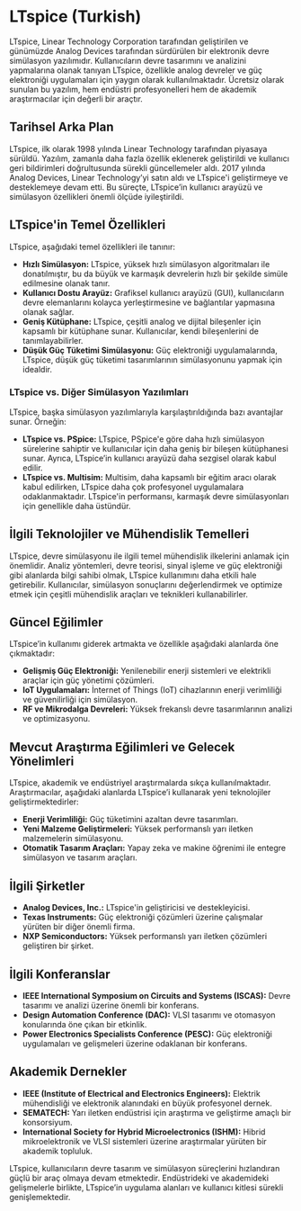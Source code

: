 # LTspice (Turkish)

LTspice, Linear Technology Corporation tarafından geliştirilen ve günümüzde Analog Devices tarafından sürdürülen bir elektronik devre simülasyon yazılımıdır. Kullanıcıların devre tasarımını ve analizini yapmalarına olanak tanıyan LTspice, özellikle analog devreler ve güç elektroniği uygulamaları için yaygın olarak kullanılmaktadır. Ücretsiz olarak sunulan bu yazılım, hem endüstri profesyonelleri hem de akademik araştırmacılar için değerli bir araçtır.

## Tarihsel Arka Plan

LTspice, ilk olarak 1998 yılında Linear Technology tarafından piyasaya sürüldü. Yazılım, zamanla daha fazla özellik eklenerek geliştirildi ve kullanıcı geri bildirimleri doğrultusunda sürekli güncellemeler aldı. 2017 yılında Analog Devices, Linear Technology’yi satın aldı ve LTspice'i geliştirmeye ve desteklemeye devam etti. Bu süreçte, LTspice’in kullanıcı arayüzü ve simülasyon özellikleri önemli ölçüde iyileştirildi.

## LTspice'in Temel Özellikleri

LTspice, aşağıdaki temel özellikleri ile tanınır:

- **Hızlı Simülasyon:** LTspice, yüksek hızlı simülasyon algoritmaları ile donatılmıştır, bu da büyük ve karmaşık devrelerin hızlı bir şekilde simüle edilmesine olanak tanır.
- **Kullanıcı Dostu Arayüz:** Grafiksel kullanıcı arayüzü (GUI), kullanıcıların devre elemanlarını kolayca yerleştirmesine ve bağlantılar yapmasına olanak sağlar.
- **Geniş Kütüphane:** LTspice, çeşitli analog ve dijital bileşenler için kapsamlı bir kütüphane sunar. Kullanıcılar, kendi bileşenlerini de tanımlayabilirler.
- **Düşük Güç Tüketimi Simülasyonu:** Güç elektroniği uygulamalarında, LTspice, düşük güç tüketimi tasarımlarının simülasyonunu yapmak için idealdir.

### LTspice vs. Diğer Simülasyon Yazılımları

LTspice, başka simülasyon yazılımlarıyla karşılaştırıldığında bazı avantajlar sunar. Örneğin:

- **LTspice vs. PSpice:** LTspice, PSpice'e göre daha hızlı simülasyon sürelerine sahiptir ve kullanıcılar için daha geniş bir bileşen kütüphanesi sunar. Ayrıca, LTspice’in kullanıcı arayüzü daha sezgisel olarak kabul edilir.
- **LTspice vs. Multisim:** Multisim, daha kapsamlı bir eğitim aracı olarak kabul edilirken, LTspice daha çok profesyonel uygulamalara odaklanmaktadır. LTspice'in performansı, karmaşık devre simülasyonları için genellikle daha üstündür.

## İlgili Teknolojiler ve Mühendislik Temelleri

LTspice, devre simülasyonu ile ilgili temel mühendislik ilkelerini anlamak için önemlidir. Analiz yöntemleri, devre teorisi, sinyal işleme ve güç elektroniği gibi alanlarda bilgi sahibi olmak, LTspice kullanımını daha etkili hale getirebilir. Kullanıcılar, simülasyon sonuçlarını değerlendirmek ve optimize etmek için çeşitli mühendislik araçları ve teknikleri kullanabilirler.

## Güncel Eğilimler

LTspice’in kullanımı giderek artmakta ve özellikle aşağıdaki alanlarda öne çıkmaktadır:

- **Gelişmiş Güç Elektroniği:** Yenilenebilir enerji sistemleri ve elektrikli araçlar için güç yönetimi çözümleri.
- **IoT Uygulamaları:** İnternet of Things (IoT) cihazlarının enerji verimliliği ve güvenilirliği için simülasyon.
- **RF ve Mikrodalga Devreleri:** Yüksek frekanslı devre tasarımlarının analizi ve optimizasyonu.

## Mevcut Araştırma Eğilimleri ve Gelecek Yönelimleri

LTspice, akademik ve endüstriyel araştırmalarda sıkça kullanılmaktadır. Araştırmacılar, aşağıdaki alanlarda LTspice’i kullanarak yeni teknolojiler geliştirmektedirler:

- **Enerji Verimliliği:** Güç tüketimini azaltan devre tasarımları.
- **Yeni Malzeme Geliştirmeleri:** Yüksek performanslı yarı iletken malzemelerin simülasyonu.
- **Otomatik Tasarım Araçları:** Yapay zeka ve makine öğrenimi ile entegre simülasyon ve tasarım araçları.

## İlgili Şirketler

- **Analog Devices, Inc.:** LTspice'in geliştiricisi ve destekleyicisi.
- **Texas Instruments:** Güç elektroniği çözümleri üzerine çalışmalar yürüten bir diğer önemli firma.
- **NXP Semiconductors:** Yüksek performanslı yarı iletken çözümleri geliştiren bir şirket.

## İlgili Konferanslar

- **IEEE International Symposium on Circuits and Systems (ISCAS):** Devre tasarımı ve analizi üzerine önemli bir konferans.
- **Design Automation Conference (DAC):** VLSI tasarımı ve otomasyon konularında öne çıkan bir etkinlik.
- **Power Electronics Specialists Conference (PESC):** Güç elektroniği uygulamaları ve gelişmeleri üzerine odaklanan bir konferans.

## Akademik Dernekler

- **IEEE (Institute of Electrical and Electronics Engineers):** Elektrik mühendisliği ve elektronik alanındaki en büyük profesyonel dernek.
- **SEMATECH:** Yarı iletken endüstrisi için araştırma ve geliştirme amaçlı bir konsorsiyum.
- **International Society for Hybrid Microelectronics (ISHM):** Hibrid mikroelektronik ve VLSI sistemleri üzerine araştırmalar yürüten bir akademik topluluk.

LTspice, kullanıcıların devre tasarım ve simülasyon süreçlerini hızlandıran güçlü bir araç olmaya devam etmektedir. Endüstrideki ve akademideki gelişmelerle birlikte, LTspice’in uygulama alanları ve kullanıcı kitlesi sürekli genişlemektedir.